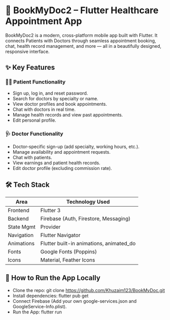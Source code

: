 # 📱 BookMyDoc2 – Flutter Healthcare Appointment App
BookMyDoc2 is a modern, cross-platform mobile app built with Flutter. It connects Patients with Doctors through seamless appointment booking, chat, health record management, and more — all in a beautifully designed, responsive interface.
## ✨ Key Features

### 👨‍⚕️ Patient Functionality

- Sign up, log in, and reset password.
- Search for doctors by specialty or name.
- View doctor profiles and book appointments.
- Chat with doctors in real time.
- Manage health records and view past appointments.
- Edit personal profile.

### 🩺 Doctor Functionality

- Doctor-specific sign-up (add specialty, working hours, etc.).
- Manage availability and appointment requests.
- Chat with patients.
- View earnings and patient health records.
- Edit doctor profile (excluding commission rate).

## 🛠️ Tech Stack
| Area       | Technology Used                           |
| ---------- | ----------------------------------------- |
| Frontend   | Flutter 3                                 |
| Backend    | Firebase (Auth, Firestore, Messaging)     |
| State Mgmt | Provider                                  |
| Navigation | Flutter Navigator                         |
| Animations | Flutter built-in animations, animated\_do |
| Fonts      | Google Fonts (Poppins)                    |
| Icons      | Material, Feather Icons                   |

## 🔧 How to Run the App Locally

- Clone the repo: git clone https://github.com/Khuzaim123/BookMyDoc.git
- Install dependencies: flutter pub get
- Connect Firebase (Add your own google-services.json and GoogleService-Info.plist).
- Run the App: flutter run
